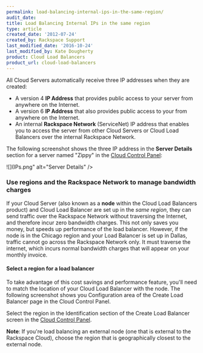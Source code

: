 ```yaml
---
permalink: load-balancing-internal-ips-in-the-same-region/
audit_date:
title: Load Balancing Internal IPs in the same region
type: article
created_date: '2012-07-24'
created_by: Rackspace Support
last_modified_date: '2016-10-24'
last_modified_by: Kate Dougherty
product: Cloud Load Balancers
product_url: cloud-load-balancers
---
```


All Cloud Servers automatically receive three IP addresses when they are
created:

-   A version 4 **IP Address** that provides public access
    to your server from anywhere on the Internet.
-   A version 6 **IP Address** that also provides public access to your
    from anywhere on the Internet.
-   An internal **Rackspace Network** (ServiceNet) IP address that
    enables you to access the server from other Cloud Servers or Cloud Load
    Balancers over the internal Rackspace Network.

The following screenshot shows the three IP address in the **Server Details**
section for a server named "Zippy" in the
[Cloud Control Panel](https://login.rackspace.com):

![](IPs.png" alt="Server Details" />

### Use regions and the Rackspace Network to manage bandwidth charges

If your Cloud Server (also known as a **node** within the Cloud Load
Balancers product) and Cloud Load Balancer are set up in the *same
region*, they can send traffic over the Rackspace Network without
traversing the Internet, and therefore incur zero bandwidth charges.
This not only saves you money, but speeds up performance of the load
balancer. However, if the node is in the Chicago region and your Load
Balancer is set up in Dallas, traffic cannot go across the Rackspace
Network only. It must traverse the internet, which incurs normal
bandwidth charges that will appear on your monthly invoice.

#### Select a region for a load balancer

To take advantage of this cost savings and performance feature, you'll
need to match the location of your Cloud Load Balancer with the node.
The following screenshot shows you Configuration area of the Create Load
Balancer page in the Cloud Control Panel.

Select the region in the Identification section of the Create Load Balancer
screen in the [Cloud Control Panel](https://login.rackspace.com).

**Note**: If you're load balancing an external node (one that is
external to the Rackspace Cloud), choose the region that is
geographically closest to the external node.
